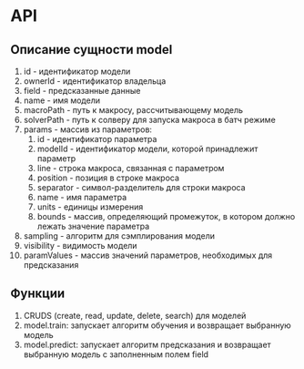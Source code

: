 # API

## Описание сущности model

1. id - идентификатор модели
2. ownerId - идентификатор владельца
3. field - предсказанные данные
4. name - имя модели
5. macroPath - путь к макросу, рассчитывающему модель
6. solverPath - путь к солверу для запуска макроса в батч режиме
7. params - массив из параметров:
   1. id - идентификатор параметра
   2. modelId - идентификатор модели, которой принадлежит параметр
   3. line - строка макроса, связанная с параметром
   4. position - позиция в строке макроса
   5. separator - символ-разделитель для строки макроса
   6. name - имя параметра
   7. units - единицы измерения
   8. bounds - массив, определяющий промежуток, в котором должно лежать
   значение параметра
8. sampling - алгоритм для сэмплирования модели
9. visibility - видимость модели
10. paramValues - массив значений параметров, необходимых для предсказания

## Функции

1. CRUDS (create, read, update, delete, search) для моделей
2. model.train: запускает алгоритм обучения и возвращает выбранную модель
3. model.predict: запускает алгоритм предсказания и возвращает выбранную модель с заполненным полем field
